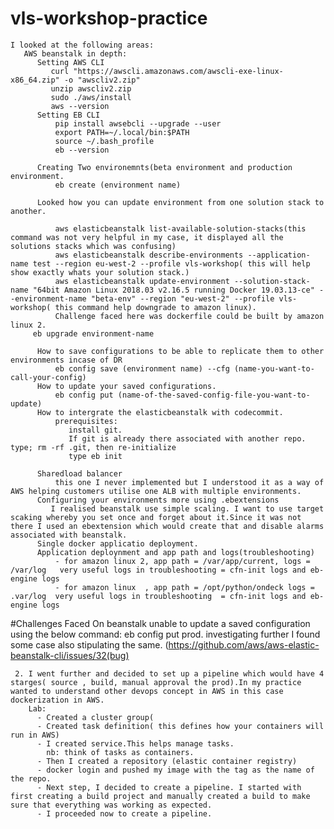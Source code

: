 # vls-workshop-practice
    I looked at the following areas:
       AWS beanstalk in depth:
          Setting AWS CLI
             curl "https://awscli.amazonaws.com/awscli-exe-linux-x86_64.zip" -o "awscliv2.zip"
             unzip awscliv2.zip
             sudo ./aws/install
             aws --version
          Setting EB CLI
              pip install awsebcli --upgrade --user
              export PATH=~/.local/bin:$PATH
              source ~/.bash_profile
              eb --version
              
          Creating Two environemnts(beta environment and production environment.
              eb create (environment name)
              
          Looked how you can update environment from one solution stack to another.
          
              aws elasticbeanstalk list-available-solution-stacks(this command was not very helpful in my case, it displayed all the solutions stacks which was confusing)
              aws elasticbeanstalk describe-environments --application-name test --region eu-west-2 --profile vls-workshop( this will help show exactly whats your solution stack.)
              aws elasticbeanstalk update-environment --solution-stack-name "64bit Amazon Linux 2018.03 v2.16.5 running Docker 19.03.13-ce" --environment-name "beta-env" --region "eu-west-2" --profile vls-workshop( this command help downgrade to amazon linux).
              Challenge faced here was dockerfile could be built by amazon linux 2.
         eb upgrade environment-name     
              
          How to save configurations to be able to replicate them to other environments incase of DR 
              eb config save (environment name) --cfg (name-you-want-to-call-your-config)
          How to update your saved configurations.
              eb config put (name-of-the-saved-config-file-you-want-to-update)
          How to intergrate the elasticbeanstalk with codecommit.
              prerequisites:
                 install git.
                 If git is already there associated with another repo. type; rm -rf .git, then re-initialize
                 type eb init 
                 
          Sharedload balancer
              this one I never implemented but I understood it as a way of AWS helping customers utilise one ALB with multiple environments.
          Configuring your environments more using .ebextensions
             I realised beanstalk use simple scaling. I want to use target scaking whereby you set once and forget about it.Since it was not there I used an ebextension which would create that and disable alarms associated with beanstalk.
          Single docker applicatio deployment.
          Application deploynment and app path and logs(troubleshooting)
              - for amazon linux 2, app path = /var/app/current, logs = /var/log   very useful logs in troubleshooting = cfn-init logs and eb-engine logs
              - for amazon linux  , app path = /opt/python/ondeck logs = .var/log  very useful logs in troubleshooting  = cfn-init logs and eb-engine logs
 #Challenges Faced On beanstalk
    unable to update a saved configuration using the below command:
       eb config put prod.
    investigating further I found some case also stipulating the same. (https://github.com/aws/aws-elastic-beanstalk-cli/issues/32(bug)
 
     2. I went further and decided to set up a pipeline which would have 4 starges( source , build, manual approval the prod).In my practice wanted to understand other devops concept in AWS in this case dockerization in AWS.
        Lab:
          - Created a cluster group(
          - Created task definition( this defines how your containers will run in AWS)
          - I created service.This helps manage tasks.
            nb: think of tasks as containers.
          - Then I created a repository (elastic container registry)
          - docker login and pushed my image with the tag as the name of the repo.
          - Next step, I decided to create a pipeline. I started with first creating a build project and manually created a build to make sure that everything was working as expected.
          - I proceeded now to create a pipeline.
